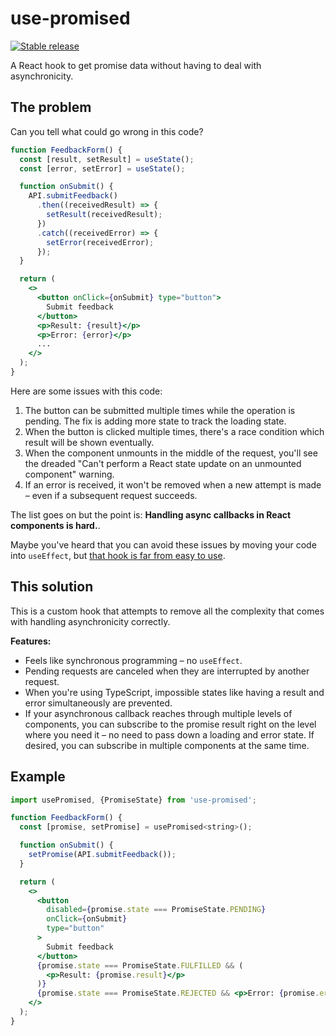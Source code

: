 # use-promised

[![Stable release](https://img.shields.io/npm/v/use-promised.svg)](https://npm.im/use-promised)

A React hook to get promise data without having to deal with asynchronicity.

## The problem

Can you tell what could go wrong in this code?

```jsx
function FeedbackForm() {
  const [result, setResult] = useState();
  const [error, setError] = useState();

  function onSubmit() {
    API.submitFeedback()
      .then((receivedResult) => {
        setResult(receivedResult);
      })
      .catch((receivedError) => {
        setError(receivedError);
      });
  }

  return (
    <>
      <button onClick={onSubmit} type="button">
        Submit feedback
      </button>
      <p>Result: {result}</p>
      <p>Error: {error}</p>
      ...
    </>
  );
}
```

Here are some issues with this code:

1. The button can be submitted multiple times while the operation is pending. The fix is adding more state to track the loading state.
2. When the button is clicked multiple times, there's a race condition which result will be shown eventually.
3. When the component unmounts in the middle of the request, you'll see the dreaded "Can't perform a React state update on an unmounted component" warning.
4. If an error is received, it won't be removed when a new attempt is made – even if a subsequent request succeeds.

The list goes on but the point is: **Handling async callbacks in React components is hard.**.

Maybe you've heard that you can avoid these issues by moving your code into `useEffect`, but [that hook is far from easy to use](https://overreacted.io/a-complete-guide-to-useeffect/).

## This solution

This is a custom hook that attempts to remove all the complexity that comes with handling asynchronicity correctly.

**Features:**

- Feels like synchronous programming – no `useEffect`.
- Pending requests are canceled when they are interrupted by another request.
- When you're using TypeScript, impossible states like having a result and error simultaneously are prevented.
- If your asynchronous callback reaches through multiple levels of components, you can subscribe to the promise result right on the level where you need it – no need to pass down a loading and error state. If desired, you can subscribe in multiple components at the same time.

## Example

```jsx
import usePromised, {PromiseState} from 'use-promised';

function FeedbackForm() {
  const [promise, setPromise] = usePromised<string>();

  function onSubmit() {
    setPromise(API.submitFeedback());
  }

  return (
    <>
      <button
        disabled={promise.state === PromiseState.PENDING}
        onClick={onSubmit}
        type="button"
      >
        Submit feedback
      </button>
      {promise.state === PromiseState.FULFILLED && (
        <p>Result: {promise.result}</p>
      )}
      {promise.state === PromiseState.REJECTED && <p>Error: {promise.error}</p>}
    </>
  );
}
```
